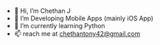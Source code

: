 - 👋 Hi, I’m Chethan J
- 👀 I’m Developing Mobile Apps (mainly iOS App)
- 🌱 I’m currently learning Python
- 📫 reach me at chethantony42@gmail.com

<!---
ChethanJ27/ChethanJ27 is a ✨ special ✨ repository because its `README.md` (this file) appears on your GitHub profile.
You can click the Preview link to take a look at your changes.
--->
